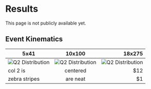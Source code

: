 # Results

This page is not publicly available yet. 

## Event Kinematics
| 5x41                                          |                     10x100                      |                                          18x275 |
|-----------------------------------------------|:-----------------------------------------------:|------------------------------------------------:|
| ![Q2 Distribution](/Lambda_endpoint_5x41.png) | ![Q2 Distribution](/Lambda_endpoint_10x100.png) | ![Q2 Distribution](/Lambda_endpoint_18x275.png) |
| col 2 is                                      |                    centered                     |                                             $12 |
| zebra stripes                                 |                    are neat                     |                                              $1 |




